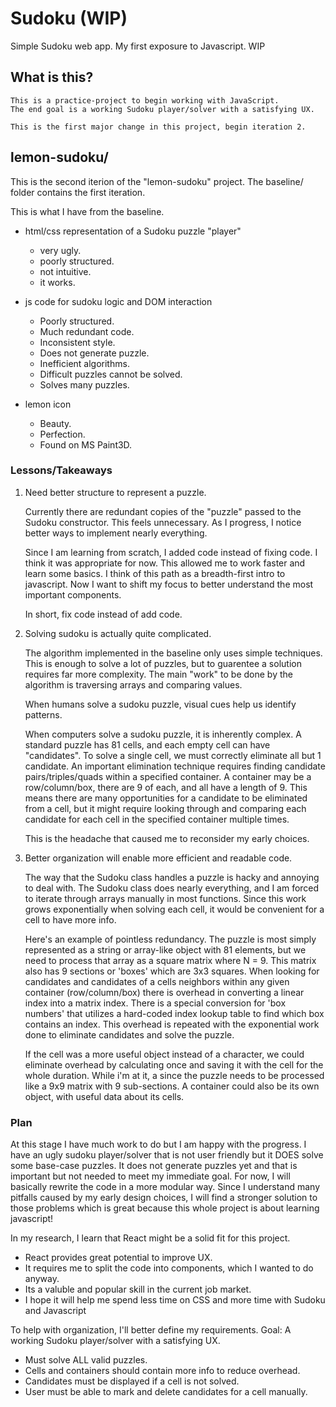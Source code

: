 # Sudoku (WIP)
Simple Sudoku web app. My first exposure to Javascript. WIP

## What is this? ##
    This is a practice-project to begin working with JavaScript.
    The end goal is a working Sudoku player/solver with a satisfying UX.
    
    This is the first major change in this project, begin iteration 2. 

## lemon-sudoku/ ##

This is the second iterion of the "lemon-sudoku" project.
The baseline/ folder contains the first iteration.

This is what I have from the baseline.

* html/css representation of a Sudoku puzzle "player" 
    * very ugly.
    * poorly structured.
    * not intuitive. 
    * it works.

* js code for sudoku logic and DOM interaction
    * Poorly structured.
    * Much redundant code.
    * Inconsistent style.
    * Does not generate puzzle.
    * Inefficient algorithms.
    * Difficult puzzles cannot be solved. 
    * Solves many puzzles.

* lemon icon
    * Beauty.
    * Perfection.
    * Found on MS Paint3D.

### Lessons/Takeaways ###

1. Need better structure to represent a puzzle.
   
   Currently there are redundant copies of the "puzzle" passed
   to the Sudoku constructor. This feels unnecessary. As I progress, 
   I notice better ways to implement nearly everything. 
   
   Since I am learning from scratch, I added code instead of fixing code.
   I think it was appropriate for now. This allowed me to work faster
   and learn some basics. I think of this path as a breadth-first intro 
   to javascript. Now I want to shift my focus to better understand
   the most important components.

   In short, fix code instead of add code. 

2. Solving sudoku is actually quite complicated.

   The algorithm implemented in the baseline only uses simple techniques.
   This is enough to solve a lot of puzzles, but to guarentee a solution 
   requires far more complexity. The main "work" to be done by the algorithm 
   is traversing arrays and comparing values. 

   When humans solve a sudoku puzzle, visual cues help us identify patterns.
   
   When computers solve a sudoku puzzle, it is inherently complex. 
   A standard puzzle has 81 cells, and each empty cell can have "candidates".
   To solve a single cell, we must correctly eliminate all but 1 candidate.
   An important elimination technique requires finding candidate pairs/triples/quads
   within a specified container. A container may be a row/column/box, there are 9 
   of each, and all have a length of 9. This means there are many opportunities for a candidate to be eliminated from a cell, but it might require looking through and comparing each candidate for each cell in the specified container multiple times. 
   
   This is the headache that caused me to reconsider my early choices.

3. Better organization will enable more efficient and readable code.
   
   The way that the Sudoku class handles a puzzle is hacky and annoying to deal with.
   The Sudoku class does nearly everything, and I am forced to iterate through arrays
   manually in most functions. Since this work grows exponentially when solving each cell,
   it would be convenient for a cell to have more info. 
   
   Here's an example of pointless redundancy. 
   The puzzle is most simply represented as a string or array-like object with 81 elements, but we need to process that array as a square matrix where N = 9. This matrix also has 9 sections or 'boxes' which are 3x3 squares. When looking for candidates and candidates of a cells neighbors within any given container (row/column/box) there is overhead in
   converting a linear index into a matrix index. There is a special conversion for 'box numbers' that utilizes a hard-coded index lookup table to find which box contains an index.
   This overhead is repeated with the exponential work done to eliminate candidates and 
   solve the puzzle. 

   If the cell was a more useful object instead of a character, we could eliminate overhead by calculating once and saving it with the cell for the whole duration.
   While i'm at it, a since the puzzle needs to be processed like a 9x9 matrix with 9 sub-sections. A container could also be its own object, with useful data about its 
   cells.


### Plan ###

At this stage I have much work to do but I am happy with the progress.
I have an ugly sudoku player/solver that is not user friendly but it DOES solve some base-case puzzles. It does not generate puzzles yet and that is important but not
needed to meet my immediate goal. For now, I will basically rewrite the code in a 
more modular way. Since I understand many pitfalls caused by my early design choices, I 
will find a stronger solution to those problems which is great because this whole project
is about learning javascript!

In my research, I learn that React might be a solid fit for this project.
* React provides great potential to improve UX. 
* It requires me to split the code into components, which I wanted to do anyway.
* Its a valuble and popular skill in the current job market.
* I hope it will help me spend less time on CSS and more time with Sudoku and Javascript


To help with organization, I'll better define my requirements.
   Goal: A working Sudoku player/solver with a satisfying UX.
   * Must solve ALL valid puzzles.
   * Cells and containers should contain more info to reduce overhead.
   * Candidates must be displayed if a cell is not solved.
   * User must be able to mark and delete candidates for a cell manually.
